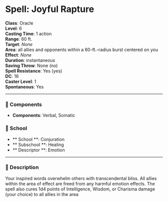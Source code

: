 
# Spell: Joyful Rapture
**Class**: Oracle  
**Level**: 6  
**Casting Time**: 1 action  
**Range**: 60 ft.  
**Target**: _None_  
**Area**: all allies and opponents within a 60-ft.-radius burst centered on you  
**Effect**: _None_  
**Duration**: instantaneous  
**Saving Throw**: None (no)  
**Spell Resistance**: Yes (yes)  
**DC**: 16  
**Caster Level**: 1  
**Spontaneous**: Yes

---

### 🔮 Components
- **Components**: Verbal, Somatic

### 🏫 School
- ** School **: Conjuration
- ** Subschool **: Healing
- ** Descriptor **: Emotion
---

### 📜 Description
Your inspired words overwhelm others with transcendental bliss. All allies within the area of effect are freed from any harmful emotion effects. The spell also cures 1d4 points of Intelligence, Wisdom, or Charisma damage (your choice) to all allies in the area
